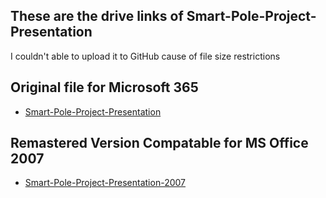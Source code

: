 ## These are the drive links of Smart-Pole-Project-Presentation

I couldn't able to upload it to GitHub cause of file size restrictions

## Original file for Microsoft 365
- [Smart-Pole-Project-Presentation]( https://1drv.ms/p/c/ed18e38de61d79ef/Ee95HeaN4xgggO07BAAAAAABLqUXpb6FbVuStv9Q-zcLbw?e=3KEXPh )

## Remastered Version Compatable for MS Office 2007
- [Smart-Pole-Project-Presentation-2007](https://1drv.ms/p/c/ed18e38de61d79ef/Ee95HeaN4xgggO1SBAAAAAABUr5TDtmCQRACIui1vOY1rw?e=tOWhLE)


